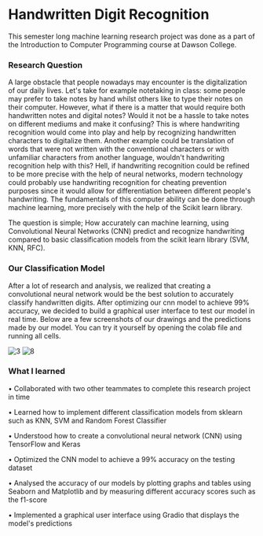 # Handwritten Digit Recognition

This semester long machine learning research project was done as a part of the Introduction to Computer Programming course at Dawson College. 

### Research Question
A large obstacle that people nowadays may encounter is the digitalization of our daily lives. Let's take for example notetaking in class: some people may prefer to take notes by hand whilst others like to type their notes on their computer. However, what if there is a matter that would require both handwritten notes and digital notes? Would it not be a hassle to take notes on different mediums and make it confusing? This is where handwriting recognition would come into play and help by recognizing handwritten characters to digitalize them. Another example could be translation of words that were not written with the conventional characters or with unfamiliar characters from another language, wouldn't handwriting recognition help with this? Hell, if handwriting recognition could be refined to be more precise with the help of neural networks, modern technology could probably use handwriting recognition for cheating prevention purposes since it would allow for differentiation between different people's handwriting. The fundamentals of this computer ability can be done through machine learning, more precisely with the help of the Scikit learn library.

The question is simple; How accurately can machine learning, using Convolutional Neural Networks (CNN) predict and recognize handwriting compared to basic classification models from the scikit learn library (SVM, KNN, RFC).

### Our Classification Model
After a lot of research and analysis, we realized that creating a convolutional neural network would be the best solution to accurately classify handwritten digits. After optimizing our cnn model to achieve 99% accuracy, we decided to build a graphical user interface to test our model in real time. Below are a few screenshots of our drawings and the predictions made by our model. You can try it yourself by opening the colab file and running all cells.

![3](https://user-images.githubusercontent.com/86936229/208530517-1a7724da-0730-468b-abce-11b4c0f26a20.png)
![8](https://user-images.githubusercontent.com/86936229/208530522-0f8970a4-85b9-4c0e-85e9-02170715daf1.png)

### What I learned 
• Collaborated with two other teammates to complete this research project in time

• Learned how to implement different classification models from sklearn such as KNN, SVM and Random Forest Classifier

• Understood how to create a convolutional neural network (CNN) using TensorFlow and Keras

• Optimized the CNN model to achieve a 99% accuracy on the testing dataset

• Analysed the accuracy of our models by plotting graphs and tables using Seaborn and Matplotlib and by measuring different accuracy scores such as the f1-score

• Implemented a graphical user interface using Gradio that displays the model's predictions




